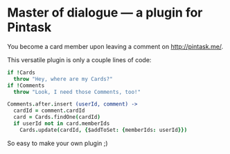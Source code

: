Master of dialogue — a plugin for Pintask
=======================

You become a card member upon leaving a comment on http://pintask.me/.

This versatile plugin is only a couple lines of code:

```coffee
if !Cards
  throw "Hey, where are my Cards?"
if !Comments
  throw "Look, I need those Comments, too!"

Comments.after.insert (userId, comment) ->
  cardId = comment.cardId
  card = Cards.findOne(cardId)
  if userId not in card.memberIds
    Cards.update(cardId, {$addToSet: {memberIds: userId}})
```

So easy to make your own plugin ;)
